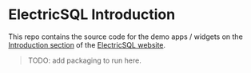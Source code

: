 
# ElectricSQL Introduction

This repo contains the source code for the demo apps / widgets on the [Introduction section](https://electric-sql.com/docs/intro/local-first) of the [ElectricSQL website](https://electric-sql.com).

> TODO: add packaging to run here.
